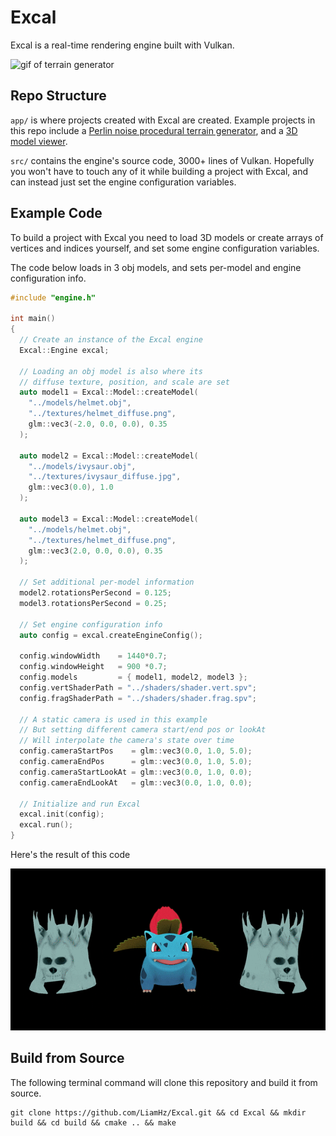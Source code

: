 # Excal

Excal is a real-time rendering engine built with Vulkan.

![gif of terrain generator](https://github.com/LiamHz/Excal/blob/master/docs/assets/terrainGenerator.gif "gif of terrain generator")

## Repo Structure
`app/` is where projects created with Excal are created. Example projects in this repo include a [Perlin noise procedural terrain generator](https://github.com/LiamHz/Excal/blob/master/app/terrainGenerator.cpp), and a [3D model viewer](https://github.com/LiamHz/Excal/blob/master/app/modelViewer.cpp).

`src/` contains the engine's source code, 3000+ lines of Vulkan. Hopefully you won't have to touch any of it while building a project with Excal, and can instead just set the engine configuration variables.

## Example Code
To build a project with Excal you need to load 3D models or create arrays of vertices and indices yourself, and set some engine configuration variables.

The code below loads in 3 obj models, and sets per-model and engine configuration info.

```cpp
#include "engine.h"

int main()
{
  // Create an instance of the Excal engine
  Excal::Engine excal;

  // Loading an obj model is also where its
  // diffuse texture, position, and scale are set
  auto model1 = Excal::Model::createModel(
    "../models/helmet.obj",
    "../textures/helmet_diffuse.png",
    glm::vec3(-2.0, 0.0, 0.0), 0.35
  );

  auto model2 = Excal::Model::createModel(
    "../models/ivysaur.obj",
    "../textures/ivysaur_diffuse.jpg",
    glm::vec3(0.0), 1.0
  );

  auto model3 = Excal::Model::createModel(
    "../models/helmet.obj",
    "../textures/helmet_diffuse.png",
    glm::vec3(2.0, 0.0, 0.0), 0.35
  );

  // Set additional per-model information
  model2.rotationsPerSecond = 0.125;
  model3.rotationsPerSecond = 0.25;

  // Set engine configuration info
  auto config = excal.createEngineConfig();

  config.windowWidth    = 1440*0.7;
  config.windowHeight   = 900 *0.7;
  config.models         = { model1, model2, model3 };
  config.vertShaderPath = "../shaders/shader.vert.spv";
  config.fragShaderPath = "../shaders/shader.frag.spv";

  // A static camera is used in this example
  // But setting different camera start/end pos or lookAt
  // Will interpolate the camera's state over time
  config.cameraStartPos    = glm::vec3(0.0, 1.0, 5.0);
  config.cameraEndPos      = glm::vec3(0.0, 1.0, 5.0);
  config.cameraStartLookAt = glm::vec3(0.0, 1.0, 0.0);
  config.cameraEndLookAt   = glm::vec3(0.0, 1.0, 0.0);

  // Initialize and run Excal
  excal.init(config);
  excal.run();
}
```

Here's the result of this code

![gif of model viewer](https://github.com/LiamHz/Excal/blob/master/docs/assets/modelViewer.gif "gif of model viewer")

## Build from Source
The following terminal command will clone this repository and build it from source.
```
git clone https://github.com/LiamHz/Excal.git && cd Excal && mkdir build && cd build && cmake .. && make
```
